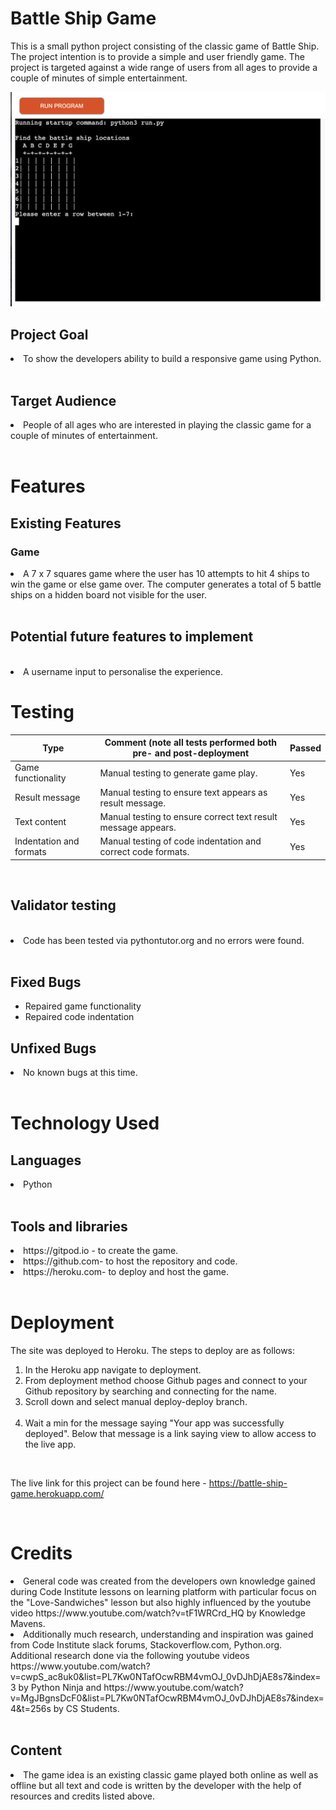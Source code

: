 # Battle Ship Game

This is a small python project consisting of the classic game of Battle Ship. 
The project intention is to provide a simple and user friendly game.
The project is targeted against a wide range of users from all ages to provide a couple of minutes of simple entertainment.


<img src="assets/images/battleship-game-screenshot.png">
<br>

## Project Goal
<li>To show the developers ability to build a responsive game using Python.</li>
<br>

## Target Audience
<li>People of all ages who are interested in playing the classic game for a couple of minutes of entertainment.</li>
<br>

# Features

## Existing Features

### Game
<li>A 7 x 7 squares game where the user has 10 attempts to hit 4 ships to win the game or else game over. The computer generates a total of 5 battle ships on a hidden board not visible for the user.</li>
 <br>

## Potential future features to implement
<br>
<li>A username input to personalise the experience.</li>





# Testing

| **Type**                | **Comment (note all tests performed both pre- and post-deployment** | **Passed** |
|-------------------------|---------------------------------------------------------------------|------------|
| Game functionality      | Manual testing to generate game play.                               | Yes        |
| Result message          | Manual testing to ensure text appears as result message.            | Yes        |
| Text content            | Manual testing to ensure correct text result message appears.       | Yes        |
| Indentation and formats | Manual testing of code indentation and correct code formats.        | Yes        |


<br>



## Validator testing
<br>
<li>Code has been tested via pythontutor.org and no errors were found.</li>

<br>

## Fixed Bugs
 <ul>
 <li>Repaired game functionality</li>
 <li>Repaired code indentation</li>
 
 </ul>

 ## Unfixed Bugs
<li>No known bugs at this time.</li>

<br>

# Technology Used

## Languages
<li>Python</li>
<br>

## Tools and libraries
<li>https://gitpod.io - to create the game.</li>
<li>https://github.com- to host the repository and code.</li>
<li>https://heroku.com- to deploy and host the game.</li>
<br>

# Deployment
The site was deployed to Heroku. The steps to deploy are as follows:
<ol>
<li>In the Heroku app navigate to deployment.

<br>
<li>From deployment method choose Github pages and connect to your Github repository by searching and connecting for the name.


<br>
<li>Scroll down and select manual deploy-deploy branch.</li>


<br>
<li>Wait a min for the message saying "Your app was successfully deployed". Below that message is a link saying view to allow access to the live app.</li>
</ol>

<br>

The live link for this project can be found here - https://battle-ship-game.herokuapp.com/

<br>


# Credits

<li>General code was created from the developers own knowledge gained during Code Institute lessons on learning platform with particular focus on the "Love-Sandwiches" lesson but also highly influenced by the youtube video https://www.youtube.com/watch?v=tF1WRCrd_HQ by Knowledge Mavens.</li>


<li>Additionally much research, understanding and inspiration was gained from Code Institute slack forums, Stackoverflow.com, Python.org. Additional research done via the following youtube videos https://www.youtube.com/watch?v=cwpS_ac8uk0&list=PL7Kw0NTafOcwRBM4vmOJ_0vDJhDjAE8s7&index=3 by Python Ninja and  https://www.youtube.com/watch?v=MgJBgnsDcF0&list=PL7Kw0NTafOcwRBM4vmOJ_0vDJhDjAE8s7&index=4&t=256s by CS Students.

</li>
<br>
 

## Content
<li>The game idea is an existing classic game played both online as well as offline but all text and code is written by the developer with the help of resources and credits listed above.</li>
<br>

